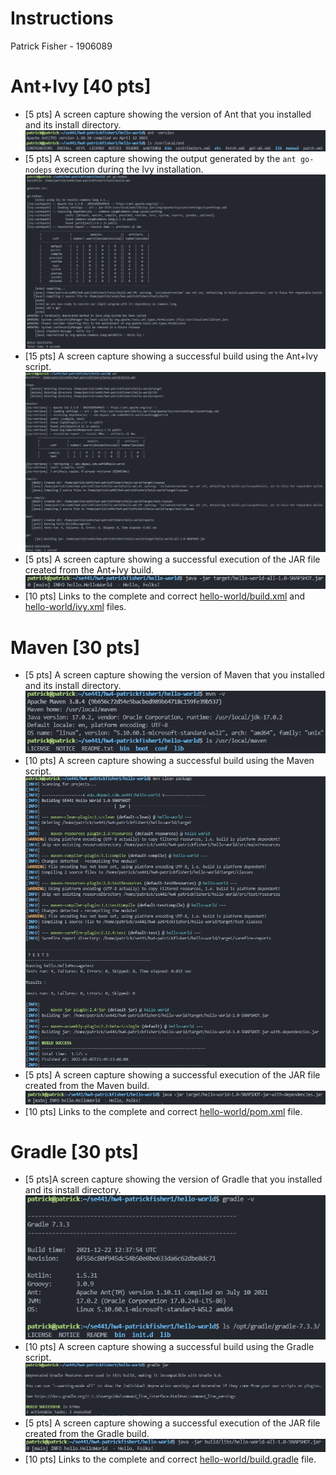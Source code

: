 # Instructions
Patrick Fisher - 1906089

# Ant+Ivy [40 pts]
- [5 pts] A screen capture showing the version of Ant that you installed and its install directory.
![Output of ant -version command](images/ant-version.png)
- [5 pts] A screen capture showing the output generated by the `ant go-nodeps` execution during the Ivy installation.
![Output of ant go-nodeps command](images/ant-nodeps.png)
- [15 pts] A screen capture showing a successful build using the Ant+Ivy script.
![Output of ant+ivy build process](images/ant-package.png)
- [5 pts] A screen capture showing a successful execution of the JAR file created from the Ant+Ivy build.
![Output of running the ant jar with java](images/ant-run.png)
- [10 pts] Links to the complete and correct [hello-world/build.xml](hello-world/build.xml) and [hello-world/ivy.xml](hello-world/ivy.xml) files.

# Maven [30 pts]
- [5 pts] A screen capture showing the version of Maven that you installed and its install directory.
![Screen Capture #1](images/maven-version.png)
- [10 pts] A screen capture showing a successful build using the Maven script.
![Screen Capture #1](images/maven-package.png)
- [5 pts] A screen capture showing a successful execution of the JAR file created from the Maven build.
![Screen Capture #1](images/maven-run.png)
- [10 pts] Links to the complete and correct [hello-world/pom.xml](hello-world/pom.xml) file.

# Gradle [30 pts]
- [5 pts]A screen capture showing the version of Gradle that you installed and its install directory.
![Screen Capture #1](images/gradle-version.png)
- [10 pts] A screen capture showing a successful build using the Gradle script.
![Screen Capture #1](images/gradle-package.png)
- [5 pts] A screen capture showing a successful execution of the JAR file created from the Gradle build.
![Screen Capture #1](images/gradle-run.png)
- [10 pts] Links to the complete and correct [hello-world/build.gradle](hello-world/build.gradle) file.
